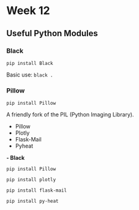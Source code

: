 # Week 12
## Useful Python Modules

### Black
`pip install Black`

Basic use: `black .`

### Pillow
`pip install Pillow`

A friendly fork of the PIL (Python Imaging Library).



- Pillow
- Plotly
- Flask-Mail
- Pyheat


**- Black**


`pip install Pillow`

`pip install plotly`

`pip install flask-mail`

`pip install py-heat`